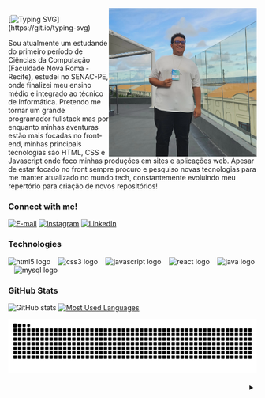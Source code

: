 <img align="right" alt="" height="300px" src="./me.png">

[![Typing SVG](https://readme-typing-svg.demolab.com?font=Fira+Code&weight=600&size=25&pause=1000&color=7D0CB1&random=false&width=435&lines=Ol%C3%A1%2C+me+chamo+%C3%8Dtalo+Braz!)](https://git.io/typing-svg)


<p align="left">Sou atualmente um estudande do primeiro período de Ciências da Computação (Faculdade Nova Roma - Recife), estudei no SENAC-PE, onde finalizei meu ensino médio e integrado ao técnico de Informática. Pretendo me tornar um grande programador fullstack mas por enquanto minhas aventuras estão mais focadas no front-end, minhas principais tecnologias são HTML, CSS e Javascript onde foco minhas produções em sites e aplicações web. Apesar de estar focado no front sempre procuro e pesquiso novas tecnologias para me manter atualizado no mundo tech, constantemente evoluindo meu repertório para criação de novos repositórios!


<h3 align="left">Connect with me!</h3>

[![E-mail](https://img.shields.io/badge/-Email-000?style=for-the-badge&logo=microsoft-outlook&logoColor=7D0CB1&color:FFF)](mailto:italoo.braz@gmail.com)
[![Instagram](https://img.shields.io/badge/-Instagram-000?style=for-the-badge&logo=instagram&logoColor=7D0CB1&color:FFF)](https://www.instagram.com/jtalobraz/)
[![LinkedIn](https://img.shields.io/badge/-LinkedIn-000?style=for-the-badge&logo=linkedin&logoColor=7D0CB1&color:FFF)](https://www.linkedin.com/in/italobraz/)

<h3 align="left">Technologies</h3>

<div align="left">
  <img src="https://cdn.jsdelivr.net/gh/devicons/devicon/icons/html5/html5-original.svg" height="25" alt="html5 logo"  />
  <img width="8" />
  <img src="https://cdn.jsdelivr.net/gh/devicons/devicon/icons/css3/css3-original.svg" height="25" alt="css3 logo"  />
  <img width="8" />
  <img src="https://cdn.jsdelivr.net/gh/devicons/devicon/icons/javascript/javascript-plain.svg" height="25" alt="javascript logo"  />
  <img width="8" />
  <img src="https://cdn.jsdelivr.net/gh/devicons/devicon/icons/react/react-original.svg" height="25" alt="react logo"  />
  <img width="8" />
  <img src="https://cdn.jsdelivr.net/gh/devicons/devicon/icons/java/java-original.svg" height="25" alt="java logo"  />
  <img width="8" />
  <img src="https://cdn.jsdelivr.net/gh/devicons/devicon/icons/mysql/mysql-original.svg" height="25" alt="mysql logo"  />
  <img width="8" />
</div>


<h3>GitHub Stats</h3>

![GitHub stats](https://github-readme-stats-git-masterrstaa-rickstaa.vercel.app/api?username=ItaloBrazz&hide_title=true&show_icons=true&include_all_commits=false&count_private=true&line_height=20&hide=issues&bg_color=000&title_color=7D0CB1&text_color=FFF&border_radius=3&border_color=36123c&icon_color=7D0CB1&theme=jolly)
[![Most Used Languages](https://github-readme-stats-git-masterrstaa-rickstaa.vercel.app/api/top-langs/?username=ItaloBrazz&line_height=10&card_width=290&layout=compact&hide_title=false&count_private=true&langs_height=24&count=4&show_icons=true&title_color=7D0CB1&hide=html,css&bg_color=000&text_color=8B8B8B&border_radius=3&border_color=36123c&count_private=true)](https://github.com/ItaloBrazz/github-readme-stats)
<br>


<picture>
  <source media="(prefers-color-scheme: dark)" srcset="https://raw.githubusercontent.com/ItaloBrazz/ItaloBrazz/output/github-contribution-grid-snake-dark.svg">
  <source media="(prefers-color-scheme: light)" srcset="https://raw.githubusercontent.com/ItaloBrazz/ItaloBrazz/output/github-contribution-grid-snake.svg">
  <img alt="github contribution grid snake animation" src="https://raw.githubusercontent.com/ItaloBrazz/ItaloBrazz/output/github-contribution-grid-snake.svg">
</picture>
<br><br>



<details align="right">
  <summary></summary> 
 
  - Badges by <a href="https://shields.io/">shields.io</a>.
  - GitHub Stats by <a href="https://github.com/anuraghazra/github-readme-stats">anuraghazra</a>.
  - Developer vector created by @andi_aqua_ on <a href="https://picrew.me/en/">picrew</a>.
 
  <div align="right">Made with 💜 by <a href="https://github.com/mari4souza">Mari4souza</a>.</div>

</details>
